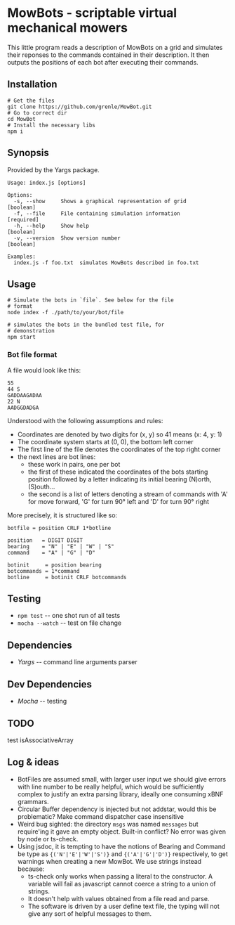 # MowBots - scriptable virtual mechanical mowers

This little program reads a description of MowBots on a grid
and simulates their reponses to the commands contained in
their description. It then outputs the positions of each bot
after executing their commands.

## Installation

```
# Get the files 
git clone https://github.com/grenle/MowBot.git
# Go to correct dir
cd MowBot
# Install the necessary libs
npm i
```

## Synopsis

Provided by the Yargs package.

```
Usage: index.js [options]

Options:
  -s, --show     Shows a graphical representation of grid              [boolean]
  -f, --file     File containing simulation information               [required]
  -h, --help     Show help                                             [boolean]
  -v, --version  Show version number                                   [boolean]

Examples:
  index.js -f foo.txt  simulates MowBots described in foo.txt
```

## Usage

```
# Simulate the bots in `file`. See below for the file
# format
node index -f ./path/to/your/bot/file

# simulates the bots in the bundled test file, for
# demonstration
npm start

```

### Bot file format

A file would look like this:

```
55
44 S
GADDAAGADAA
22 N
AADGGDADGA
```

Understood with the following assumptions and rules:
- Coordinates are denoted by two digits for (x, y) so 41
  means (x: 4, y: 1)
- The coordinate system starts at (0, 0), the bottom left
  corner
- The first line of the file denotes the coordinates of the
  top right corner
- the next lines are bot lines:
  - these work in pairs, one per bot
  - the first of these indicated the coordinates of the bots
    starting position followed by a letter indicating its
    initial bearing (N)orth, (S)outh...
  - the second is a list of letters denoting a stream of
    commands with 'A' for move forward, 'G' for turn 90°
    left and 'D' for turn 90° right

More precisely, it is structured like so:

```
botfile = position CRLF 1*botline

position   = DIGIT DIGIT
bearing    = "N" | "E" | "W" | "S"
command    = "A" | "G" | "D"

botinit     = position bearing
botcommands = 1*command
botline     = botinit CRLF botcommands
```

## Testing

- `npm test` -- one shot run of all tests
- `mocha --watch` -- test on file change

## Dependencies

- *Yargs*  -- command line arguments parser

## Dev Dependencies

- *Mocha* -- testing

## TODO

test isAssociativeArray

## Log & ideas

- BotFiles are assumed small, with larger user input we
  should give errors with line number to be really helpful,
  which would be sufficiently complex to justify an extra
  parsing library, ideally one consuming xBNF grammars.
- Circular Buffer dependency is injected but not addstar,
  would this be problematic? Make command dispatcher case
  insensitive
- Weird bug sighted: the directory `msgs` was named
  `messages` but require'ing it gave an empty object.
  Built-in conflict? No error was given by node or ts-check.
- Using jsdoc, it is tempting to have the notions of Bearing
  and Command be type as `{('N'|'E'|'W'|'S')}` and
  `{('A'|'G'|'D')}` respectively, to get warnings when
  creating a new MowBot. We use strings instead because:
  - ts-check only works when passing a literal to the
    constructor. A variable will fail as javascript cannot
    coerce a string to a union of strings.
  - It doesn't help with values obtained from a file read
    and parse.
  - The software is driven by a user define text file, the
    typing will not give any sort of helpful messages to
    them.
